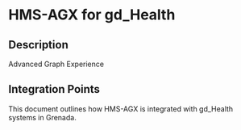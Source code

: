 # HMS-AGX for gd_Health

## Description

Advanced Graph Experience

## Integration Points

This document outlines how HMS-AGX is integrated with gd_Health systems in Grenada.
